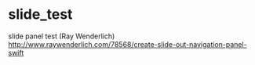 slide_test
==========

slide panel test (Ray Wenderlich) 
<br/>http://www.raywenderlich.com/78568/create-slide-out-navigation-panel-swift

